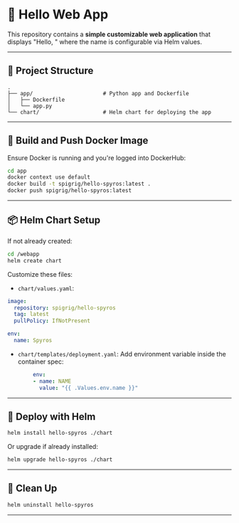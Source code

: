# 🚀 Hello Web App

This repository contains a **simple customizable web application** that displays "Hello, <name>" where the name is configurable via Helm values.

---

## 🧱 Project Structure

```
.
├── app/                      # Python app and Dockerfile
│   ├── Dockerfile
│   └── app.py
└── chart/                    # Helm chart for deploying the app
```

---

## 🐳 Build and Push Docker Image

Ensure Docker is running and you're logged into DockerHub:

```bash
cd app
docker context use default
docker build -t spigrig/hello-spyros:latest .
docker push spigrig/hello-spyros:latest
```

---

## 📦 Helm Chart Setup

If not already created:

```bash
cd /webapp
helm create chart
```

Customize these files:

- `chart/values.yaml`:

```yaml
image:
  repository: spigrig/hello-spyros
  tag: latest
  pullPolicy: IfNotPresent

env:
  name: Spyros
```

- `chart/templates/deployment.yaml`: Add environment variable inside the container spec:

```yaml
        env:
        - name: NAME
          value: "{{ .Values.env.name }}"
```

---

## 🚀 Deploy with Helm

```bash
helm install hello-spyros ./chart
```

Or upgrade if already installed:

```bash
helm upgrade hello-spyros ./chart
```

---

## 🧹 Clean Up

```bash
helm uninstall hello-spyros
```

---